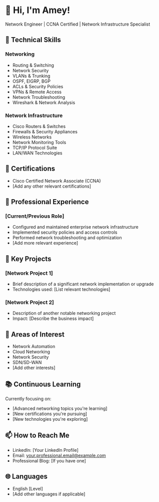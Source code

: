 # 👋 Hi, I'm Amey!
Network Engineer | CCNA Certified | Network Infrastructure Specialist

## 🔧 Technical Skills
### Networking
- Routing & Switching
- Network Security
- VLANs & Trunking
- OSPF, EIGRP, BGP
- ACLs & Security Policies
- VPNs & Remote Access
- Network Troubleshooting
- Wireshark & Network Analysis

### Network Infrastructure
- Cisco Routers & Switches
- Firewalls & Security Appliances
- Wireless Networks
- Network Monitoring Tools
- TCP/IP Protocol Suite
- LAN/WAN Technologies

## 📜 Certifications
- Cisco Certified Network Associate (CCNA)
- [Add any other relevant certifications]

## 💼 Professional Experience
### [Current/Previous Role]
- Configured and maintained enterprise network infrastructure
- Implemented security policies and access controls
- Performed network troubleshooting and optimization
- [Add more relevant experience]

## 🌟 Key Projects
### [Network Project 1]
- Brief description of a significant network implementation or upgrade
- Technologies used: [List relevant technologies]

### [Network Project 2]
- Description of another notable networking project
- Impact: [Describe the business impact]

## 🎯 Areas of Interest
- Network Automation
- Cloud Networking
- Network Security
- SDN/SD-WAN
- [Add other interests]

## 📚 Continuous Learning
Currently focusing on:
- [Advanced networking topics you're learning]
- [New certifications you're pursuing]
- [New technologies you're exploring]

## 📫 How to Reach Me
- LinkedIn: [Your LinkedIn Profile]
- Email: your.professional.email@example.com
- Professional Blog: [If you have one]

## 🌐 Languages
- English [Level]
- [Add other languages if applicable]

<!--
**Amey0/Amey0** is a ✨ _special_ ✨ repository because its `README.md` (this file) appears on your GitHub profile.

Here are some ideas to get you started:

- 🔭 I’m currently working on ...
- 🌱 I’m currently learning ...
- 👯 I’m looking to collaborate on ...
- 🤔 I’m looking for help with ...
- 💬 Ask me about ...
- 📫 How to reach me: ...
- 😄 Pronouns: ...
- ⚡ Fun fact: ...
-->
